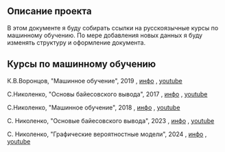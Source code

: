 ## Описание проекта

В этом документе я буду собирать ссылки на русскоязычные курсы по машинному обучению. По мере добавления новых данных я буду изменять структуру и оформление документа.

## Курсы по машинному обучению

К.В.Воронцов, "Машинное обучение", 2019
, [инфо](https://ya-r.ru/2020/05/07/vorontsov-kurs-mashinnoe-obuchenie-2019-shkola-analiza-dannyh/)
, [youtube](https://www.youtube.com/watch?v=SZkrxWhI5qM&list=PLJOzdkh8T5krxc4HsHbB8g8f0hu7973fK)


С.Николенко, "Основы байесовского вывода", 2017
, [инфо](https://www.lektorium.tv/lecture/30977)
, [youtube](https://www.youtube.com/playlist?list=PL-_cKNuVAYAU0vPERG07V2B_fykSxiL7z)

C.Николенко, "Машинное обучение", 2018
, [инфо](https://www.lektorium.tv/node/32187)
, [youtube](https://www.youtube.com/playlist?list=PL-_cKNuVAYAWXoVzVEDCT-usTEBHUf4AF)

С. Николенко, "Основые байесовского вывода", 2023
, [инфо](https://www.sergeynikolenko.ru/en/courses/mlspsu2023-1)
, [youtube](https://www.youtube.com/playlist?list=PLwdBkWbW0oHEg_KSXzUo6tGcrloire0lY)

С. Николенко, "Графические вероятностные модели", 2024
, [инфо](https://www.sergeynikolenko.ru/en/courses/mlspsu2023-2)
, [youtube](https://www.youtube.com/playlist?list=PLwdBkWbW0oHHQxuDucbsPJ1CrTaM9ZeCZ)
